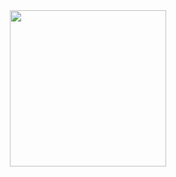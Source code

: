 <div id="header" align="center">
  <img src="https://media3.giphy.com/media/v1.Y2lkPTc5MGI3NjExZzdvbXcxbjhiYTZwZzg4bjlhZmVzMjVtaTNlYTE5YnhkcWxrcWlpMiZlcD12MV9pbnRlcm5hbF9naWZfYnlfaWQmY3Q9Zw/ui3ChAZK5dkhG/giphy.webp" width="250"/>
</div>
